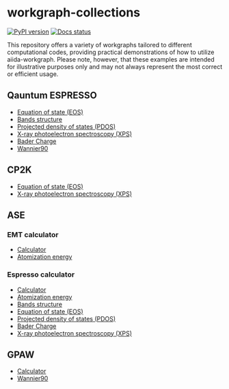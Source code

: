 # workgraph-collections
[![PyPI version](https://badge.fury.io/py/workgraph-collections.svg)](https://badge.fury.io/py/workgraph-collections)
[![Docs status](https://readthedocs.org/projects/workgraph-collections/badge)](http://workgraph-collections.readthedocs.io/)


This repository offers a variety of workgraphs tailored to different computational codes, providing practical demonstrations of how to utilize aiida-workgraph. Please note, however, that these examples are intended for illustrative purposes only and may not always represent the most correct or efficient usage.


## Qauntum ESPRESSO

- [Equation of state (EOS)](https://workgraph-collections.readthedocs.io/en/latest/qe/eos.html)
- [Bands structure](https://workgraph-collections.readthedocs.io/en/latest/qe/bands.html)
- [Projected density of states (PDOS)](https://workgraph-collections.readthedocs.io/en/latest/qe/pdos.html)
- [X-ray photoelectron spectroscopy (XPS)](https://workgraph-collections.readthedocs.io/en/latest/qe/xps.html)
- [Bader Charge](https://workgraph-collections.readthedocs.io/en/latest/qe/bader.html)
- [Wannier90](https://workgraph-collections.readthedocs.io/en/latest/qe/wannier90.html)

## CP2K

- [Equation of state (EOS)](https://workgraph-collections.readthedocs.io/en/latest/cp2k/eos.html)
- [X-ray photoelectron spectroscopy (XPS)](https://workgraph-collections.readthedocs.io/en/latest/cp2k/xps.html)


## ASE

### EMT calculator

- [Calculator](https://workgraph-collections.readthedocs.io/en/latest/ase/emt/base.html)
- [Atomization energy](https://workgraph-collections.readthedocs.io/en/latest/ase/emt.html)

### Espresso calculator

- [Calculator](https://workgraph-collections.readthedocs.io/en/latest/ase/espresso/base.html)
- [Atomization energy](https://workgraph-collections.readthedocs.io/en/latest/ase/espresso/atomization.html)
- [Bands structure](https://workgraph-collections.readthedocs.io/en/latest/ase/espresso/bands.html)
- [Equation of state (EOS)](https://workgraph-collections.readthedocs.io/en/latest/ase/espresso/eos.html)
- [Projected density of states (PDOS)](https://workgraph-collections.readthedocs.io/en/latest/ase/espresso/pdos.html)
- [Bader Charge](https://workgraph-collections.readthedocs.io/en/latest/ase/espresso/bader.html)
- [X-ray photoelectron spectroscopy (XPS)](https://workgraph-collections.readthedocs.io/en/latest/ase/espresso/xps.html)


## GPAW

- [Calculator](https://workgraph-collections.readthedocs.io/en/latest/gpaw/base.html)
- [Wannier90](https://workgraph-collections.readthedocs.io/en/latest/gpaw/wannier90.html)
